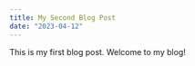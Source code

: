 ```yaml
---
title: My Second Blog Post
date: "2023-04-12"
---
```


This is my first blog post. Welcome to my blog!
